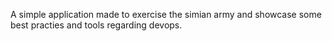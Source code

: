 A simple application made to exercise the simian army and showcase some best practies and tools regarding devops.
